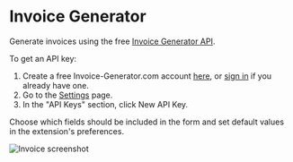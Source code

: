 # Invoice Generator

Generate invoices using the free [Invoice Generator API](https://invoice-generator.com/developers).

To get an API key:

1. Create a free Invoice-Generator.com account [here](https://invoice-generator.com/signup), or [sign in](https://invoice-generator.com/login) if you already have one.
2. Go to the [Settings](https://invoice-generator.com/app/settings) page.
3. In the "API Keys" section, click New API Key.

Choose which fields should be included in the form and set default values in the extension's preferences.

![Invoice screenshot](/media/invoice-generator-6.png "Invoice screenshot")
